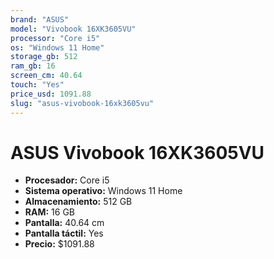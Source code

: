 ```yaml
---
brand: "ASUS"
model: "Vivobook 16XK3605VU"
processor: "Core i5"
os: "Windows 11 Home"
storage_gb: 512
ram_gb: 16
screen_cm: 40.64
touch: "Yes"
price_usd: 1091.88
slug: "asus-vivobook-16xk3605vu"
---
```


# ASUS Vivobook 16XK3605VU

- **Procesador:** Core i5
- **Sistema operativo:** Windows 11 Home
- **Almacenamiento:** 512 GB
- **RAM:** 16 GB
- **Pantalla:** 40.64 cm
- **Pantalla táctil:** Yes
- **Precio:** $1091.88

